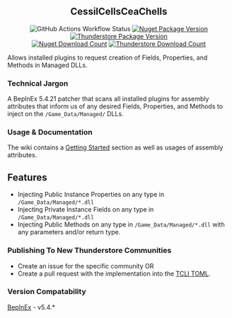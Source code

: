 <div align="center">

## CessilCellsCeaChells
![GitHub Actions Workflow Status](https://img.shields.io/github/actions/workflow/status/wwwDayDream/CessilCellsCeaChells/build.yml?style=plastic&logo=github)
<a href="https://www.nuget.org/packages/CessilCellsCeaChells" target="_blank">
![Nuget Package Version](https://img.shields.io/nuget/v/CessilCellsCeaChells?style=plastic&logo=nuget&color=%23004880)</a>
<a href="https://thunderstore.io/c/content-warning/p/www_Day_Dream/CessilCellsCeaChells/" target="_blank">
![Thunderstore Package Version](https://img.shields.io/thunderstore/v/www_Day_Dream/CessilCellsCeaChells?style=plastic&logo=thunderstore&color=%233498db)</a>
<br/>
<a href="https://www.nuget.org/packages/CessilCellsCeaChells" target="_blank">
![Nuget Download Count](https://img.shields.io/nuget/dt/CessilCellsCeaChells?style=plastic&logo=nuget&color=%23edac38)</a>
<a href="https://thunderstore.io/c/content-warning/p/www_Day_Dream/CessilCellsCeaChells/" target="_blank">
![Thunderstore Download Count](https://img.shields.io/thunderstore/dt/www_Day_Dream/CessilCellsCeaChells?style=plastic&logo=thunderstore&color=%23edac38)</a>
</div>
Allows installed plugins to request creation of Fields, Properties, and Methods in Managed DLLs.

### Technical Jargon
A BepInEx 5.4.21 patcher that scans all installed plugins for assembly attributes that inform us of any desired Fields, Properties, and Methods to inject on the `/Game_Data/Managed/` DLLs.

### Usage & Documentation
The wiki contains a [Getting Started](https://github.com/wwwDayDream/CessilCellsCeaChells/wiki) section as well as usages of assembly attributes.

## Features
- Injecting Public Instance Properties on any type in `/Game_Data/Managed/*.dll`
- Injecting Private Instance Fields on any type in `/Game_Data/Managed/*.dll`
- Injecting Public Methods on any type in `/Game_Data/Managed/*.dll` with any parameters and/or return type.

### Publishing To New Thunderstore Communities
- Create an issue for the specific community OR
- Create a pull request with the implementation into the [TCLI TOML](https://github.com/wwwDayDream/CessilCellsCeaChells/blob/master/CessilCellsCeaChells/ts-assets/thunderstore.toml).

### Version Compatability
[BepInEx](https://github.com/BepInEx/BepInEx/) - v5.4.*